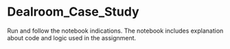 # Dealroom_Case_Study

Run and follow the notebook indications.
The notebook includes explanation about code and logic used in the assignment.
